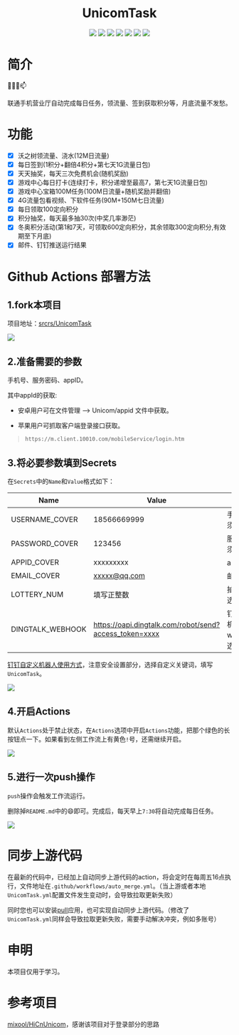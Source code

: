 <div align="center">
<h1 align="center">UnicomTask</h1>
<img src="https://img.shields.io/github/issues/srcrs/UnicomTask?color=green">
<img src="https://img.shields.io/github/stars/srcrs/UnicomTask?color=yellow">
<img src="https://img.shields.io/github/forks/srcrs/UnicomTask?color=orange">
<img src="https://img.shields.io/github/license/srcrs/UnicomTask?color=ff69b4">
<img src="https://img.shields.io/github/search/srcrs/UnicomTask/main?color=blue">
<img src="https://img.shields.io/github/v/release/srcrs/UnicomTask?color=blueviolet">
<img src="https://img.shields.io/github/languages/code-size/srcrs/UnicomTask?color=critical">
</div>

# 简介

👯✨😄📫

联通手机营业厅自动完成每日任务，领流量、签到获取积分等，月底流量不发愁。

# 功能

* [x] 沃之树领流量、浇水(12M日流量)
* [x] 每日签到(1积分+翻倍4积分+第七天1G流量日包)
* [x] 天天抽奖，每天三次免费机会(随机奖励)
* [x] 游戏中心每日打卡(连续打卡，积分递增至最高7，第七天1G流量日包)
* [x] 游戏中心宝箱100M任务(100M日流量+随机奖励并翻倍)
* [x] 4G流量包看视频、下软件任务(90M+150M七日流量)
* [x] 每日领取100定向积分 
* [x] 积分抽奖，每天最多抽30次(中奖几率渺茫)
* [x] 冬奥积分活动(第1和7天，可领取600定向积分，其余领取300定向积分,有效期至下月底)
* [x] 邮件、钉钉推送运行结果

# Github Actions 部署方法

## 1.fork本项目

项目地址：[srcrs/UnicomTask](https://github.com/srcrs/UnicomTask)

![](https://draw-static.vercel.app/UnicomTask/fork本项目.gif)

## 2.准备需要的参数

手机号、服务密码、appID。

其中appId的获取:

+ 安卓用户可在文件管理 --> Unicom/appid 文件中获取。

+ 苹果用户可抓取客户端登录接口获取。
> `https://m.client.10010.com/mobileService/login.htm`
 
## 3.将必要参数填到Secrets

在`Secrets`中的`Name`和`Value`格式如下：

Name | Value | 说明
-|-|-
USERNAME_COVER | 18566669999 | 手机号(必须)
PASSWORD_COVER | 123456 | 服务密码(必须)
APPID_COVER | xxxxxxxxx | appId(必须)
EMAIL_COVER | xxxxx@qq.com | 邮箱(可选)
LOTTERY_NUM | 填写正整数 | 抽奖次数(可选)
DINGTALK_WEBHOOK | https://oapi.dingtalk.com/robot/send?access_token=xxxx | 钉钉自定义机器人webhook(可选)

[钉钉自定义机器人使用方式](https://developers.dingtalk.com/document/app/custom-robot-access)，注意安全设置部分，选择自定义关键词，填写`UnicomTask`。

![](https://draw-static.vercel.app/UnicomTask/将参数填到Secrets中.gif)

## 4.开启Actions

默认`Actions`处于禁止状态，在`Actions`选项中开启`Actions`功能，把那个绿色的长按钮点一下。如果看到左侧工作流上有黄色`!`号，还需继续开启。

![](https://draw-static.vercel.app/UnicomTask/开启Actions.gif)

## 5.进行一次push操作

`push`操作会触发工作流运行。

删除掉`README.md`中的😄即可。完成后，每天早上`7:30`将自动完成每日任务。

![](https://draw-static.vercel.app/UnicomTask/进行一次push操作.gif)

# 同步上游代码

在最新的代码中，已经加上自动同步上游代码的action，将会定时在每周五16点执行，文件地址在`.github/workflows/auto_merge.yml`。（当上游或者本地`UnicomTask.yml`配置文件发生变动时，会导致拉取更新失败）

同时您也可以安装[pull](https://github.com/apps/pull)应用，也可实现自动同步上游代码。（修改了`UnicomTask.yml`同样会导致拉取更新失败，需要手动解决冲突，例如多账号）

# 申明

本项目仅用于学习。

# 参考项目

[mixool/HiCnUnicom](https://github.com/mixool/HiCnUnicom)，感谢该项目对于登录部分的思路

